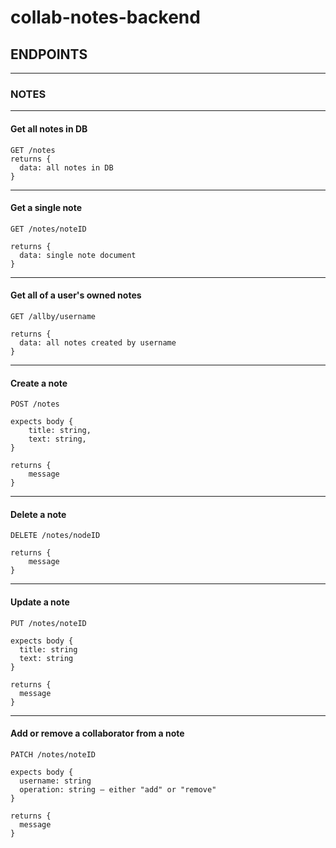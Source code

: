 # collab-notes-backend

## ENDPOINTS

----

### NOTES

---
#### Get all notes in DB
```
GET /notes
returns {
  data: all notes in DB    
}
```

---
#### Get a single note
```
GET /notes/noteID

returns {
  data: single note document    
}
```

---
#### Get all of a user's owned notes
```
GET /allby/username

returns {
  data: all notes created by username  
}
```

---
#### Create a note
```
POST /notes

expects body {
    title: string,
    text: string,
}

returns {
    message
}
```

---
#### Delete a note
```
DELETE /notes/nodeID

returns {
    message
}
```

---
#### Update a note
```
PUT /notes/noteID

expects body {
  title: string
  text: string
}

returns {
  message
}

```

---
#### Add or remove a collaborator from a note
```
PATCH /notes/noteID

expects body {
  username: string
  operation: string – either "add" or "remove"
}

returns {
  message
}

```
